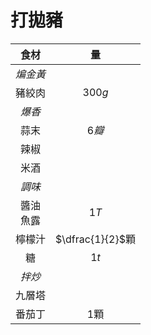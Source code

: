 
<style>
article.markdown-section table {
    width: 100%;
}

article.markdown-section table hr {
    margin: revert;
    border: 1px dashed #ccc;
}
</style>

# 打拋豬

|      食材      |        量        |
| :------------: | :--------------: |
|    *煸金黃*    |                  |
|     豬絞肉     |      $300g$      |
|     *爆香*     |                  |
|      蒜末      |      $6瓣$       |
|      辣椒      |                  |
|      米酒      |                  |
|     *調味*     |                  |
| 醬油<br />魚露 |       $1T$       |
|     檸檬汁     | $\dfrac{1}{2}$顆 |
|       糖       |       $1t$       |
|     *拌炒*     |                  |
|     九層塔     |                  |
|     番茄丁     |      $1$顆       |

